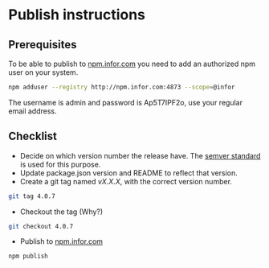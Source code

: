# Publish instructions

## Prerequisites
To be able to publish to [npm.infor.com](http://npm.infor.com:4873) you need to add an authorized npm user on your system.

```bash
npm adduser --registry http://npm.infor.com:4873 --scope=@infor
```
The username is admin and password is Ap5T7IPF2o, use your regular email address.

## Checklist

* Decide on which version number the release have. The [semver standard](http://semver.org/) is used for this purpose.
* Update package.json version and README to reflect that version.
* Create a git tag named _vX.X.X_, with the correct version number.

```bash
git tag 4.0.7
```

* Checkout the tag (Why?)

```bash
git checkout 4.0.7
```

* Publish to [npm.infor.com](http://npm.infor.com:4873)

```bash
npm publish
```

